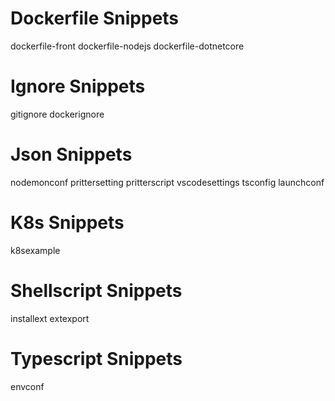 # Dockerfile Snippets

dockerfile-front
dockerfile-nodejs
dockerfile-dotnetcore

# Ignore Snippets

gitignore
dockerignore

# Json Snippets

nodemonconf
prittersetting
pritterscript
vscodesettings
tsconfig
launchconf

# K8s Snippets

k8sexample

# Shellscript Snippets

installext
extexport

# Typescript Snippets

envconf
